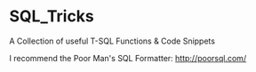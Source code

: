 SQL_Tricks
==========

A Collection of useful T-SQL Functions &amp; Code Snippets


I recommend the Poor Man's SQL Formatter: http://poorsql.com/

